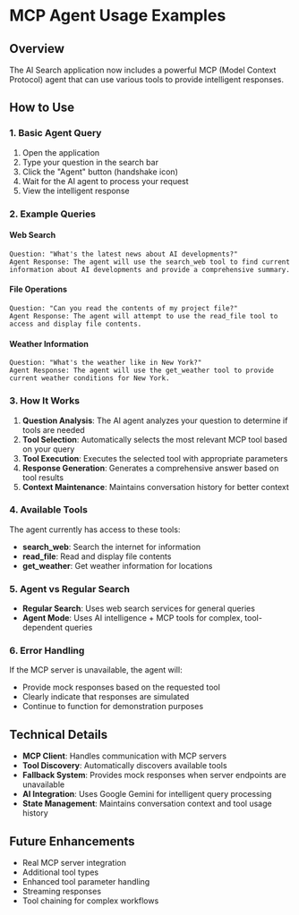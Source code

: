 # MCP Agent Usage Examples

## Overview
The AI Search application now includes a powerful MCP (Model Context Protocol) agent that can use various tools to provide intelligent responses.

## How to Use

### 1. Basic Agent Query
1. Open the application
2. Type your question in the search bar
3. Click the "Agent" button (handshake icon)
4. Wait for the AI agent to process your request
5. View the intelligent response

### 2. Example Queries

#### Web Search
```
Question: "What's the latest news about AI developments?"
Agent Response: The agent will use the search_web tool to find current information about AI developments and provide a comprehensive summary.
```

#### File Operations
```
Question: "Can you read the contents of my project file?"
Agent Response: The agent will attempt to use the read_file tool to access and display file contents.
```

#### Weather Information
```
Question: "What's the weather like in New York?"
Agent Response: The agent will use the get_weather tool to provide current weather conditions for New York.
```

### 3. How It Works

1. **Question Analysis**: The AI agent analyzes your question to determine if tools are needed
2. **Tool Selection**: Automatically selects the most relevant MCP tool based on your query
3. **Tool Execution**: Executes the selected tool with appropriate parameters
4. **Response Generation**: Generates a comprehensive answer based on tool results
5. **Context Maintenance**: Maintains conversation history for better context

### 4. Available Tools

The agent currently has access to these tools:

- **search_web**: Search the internet for information
- **read_file**: Read and display file contents
- **get_weather**: Get weather information for locations

### 5. Agent vs Regular Search

- **Regular Search**: Uses web search services for general queries
- **Agent Mode**: Uses AI intelligence + MCP tools for complex, tool-dependent queries

### 6. Error Handling

If the MCP server is unavailable, the agent will:
- Provide mock responses based on the requested tool
- Clearly indicate that responses are simulated
- Continue to function for demonstration purposes

## Technical Details

- **MCP Client**: Handles communication with MCP servers
- **Tool Discovery**: Automatically discovers available tools
- **Fallback System**: Provides mock responses when server endpoints are unavailable
- **AI Integration**: Uses Google Gemini for intelligent query processing
- **State Management**: Maintains conversation context and tool usage history

## Future Enhancements

- Real MCP server integration
- Additional tool types
- Enhanced tool parameter handling
- Streaming responses
- Tool chaining for complex workflows
